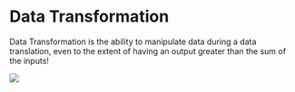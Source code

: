 # Data Transformation #

Data Transformation is the ability to manipulate data during a data translation, even to the extent of having an output greater than the sum of the inputs!

![](/Integration1Lecture/Images/Img2.001.DataTransformation.png)
